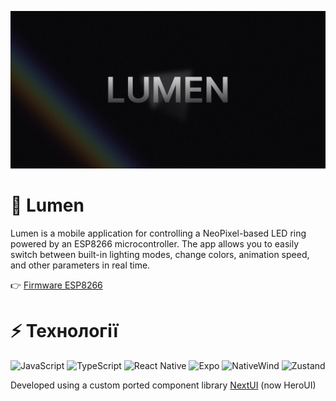 ![banner](.github/assets/banner.png)

# 🌈 Lumen

Lumen is a mobile application for controlling a NeoPixel-based LED ring powered by an ESP8266 microcontroller. The app allows you to easily switch between built-in lighting modes, change colors, animation speed, and other parameters in real time.

👉 [Firmware ESP8266](https://github.com/Malberee/lumen-firmware)

# ⚡ Технології

![JavaScript](https://img.shields.io/badge/JavaScript-F7DF1E?style=for-the-badge&logo=javascript&logoColor=black)
![TypeScript](https://img.shields.io/badge/TypeScript-007ACC?style=for-the-badge&logo=typescript&logoColor=white)
![React Native](https://img.shields.io/badge/React_Native-20232A?style=for-the-badge&logo=react&logoColor=61DAFB)
![Expo](https://img.shields.io/badge/Expo-1B1F23?style=for-the-badge&logo=expo&logoColor=white)
![NativeWind](https://img.shields.io/badge/NativeWind-38B2AC?style=for-the-badge&logo=tailwind-css&logoColor=white)
![Zustand](https://img.shields.io/badge/🐻%20Zustand-443e38?style=for-the-badge)

Developed using a custom ported component library [NextUI](https://github.com/Malberee/nextui-native) (now HeroUI)